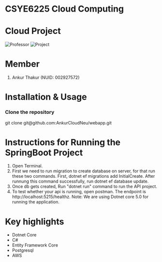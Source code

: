 # CSYE6225 Cloud Computing
# Cloud Project
![Professor](https://img.shields.io/badge/professor-Tejas%20Parikh-blue)
![Project](https://img.shields.io/badge/project-Cloud-orange)
# Member
1. Ankur Thakur (NUID: 002927572)

# Installation & Usage
<h3> Clone the repository</h3>
git clone git@github.com:AnkurCloudNeu/webapp.git

# Instructions for Running the SpringBoot Project
1. Open Terminal.
2. First we need to run migration to create database on server, for that run these two commands. First, dotnet ef migrations add InitialCreate. After runnung this command successfully, run dotnet ef database update.
3. Once db gets created, Run "dotnet run" command to run the API project.
4. To test whether your api is running, open postman. The endpoint is http://localhost:5215/healthz.
Note: We are using Dotnet core 5.0 for running the application.
  
# Key highlights
 - Dotnet Core
 - C#
 - Entity Framework Core
 - Postgresql
 - AWS